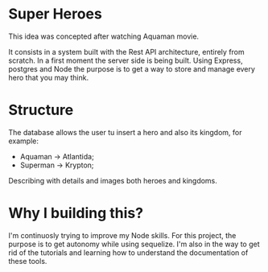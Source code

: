 # Super Heroes

This idea was concepted after watching Aquaman movie.

It consists in a system built with the Rest API architecture, entirely from scratch.
In a first moment the server side is being built. Using Express, postgres and Node
the purpose is to get a way to store and manage every hero that you may think.

# Structure

The database allows the user tu insert a hero and also its kingdom, for example:

  - Aquaman -> Atlantida;
  - Superman -> Krypton;

Describing with details and images both heroes and kingdoms.

# Why I building this?

I'm continuosly trying to improve my Node skills. For this project, the purpose
is to get autonomy while using sequelize. I'm also in the way to get rid of the
tutorials and learning how to understand the documentation of these tools.